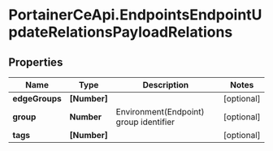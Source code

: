 # PortainerCeApi.EndpointsEndpointUpdateRelationsPayloadRelations

## Properties
Name | Type | Description | Notes
------------ | ------------- | ------------- | -------------
**edgeGroups** | **[Number]** |  | [optional] 
**group** | **Number** | Environment(Endpoint) group identifier | [optional] 
**tags** | **[Number]** |  | [optional] 


